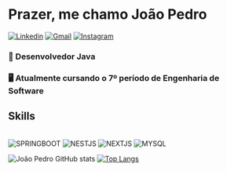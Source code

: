 # Prazer, me chamo João Pedro

[![Linkedin](https://img.shields.io/badge/LinkedIn-0077B5?style=for-the-badge&logo=linkedin&logoColor=white)](https://www.linkedin.com/in/joão-pedro-nascimento-2753341a1/)
[![Gmail](https://img.shields.io/badge/Gmail-D14836?style=for-the-badge&logo=gmail&logoColor=white)](joaopedronascimento.contato@gmail.com)
[![Instagram](https://img.shields.io/badge/Instagram-E4405F?style=for-the-badge&logo=instagram&logoColor=white)](https://www.instagram.com/jotape9411/)

### 💼 Desenvolvedor Java 
### 🖥️ Atualmente cursando o 7º período de Engenharia de Software

## Skills

<div style="display: inline-block;"><br />
    <img alight="center" alt="SPRINGBOOT" src="https://img.shields.io/badge/Spring%20Boot-6DB33F?logo=springboot&logoColor=fff">
    <img alight="center" alt="NESTJS" src="https://img.shields.io/badge/Nest.js-%23E0234E.svg?logo=nestjs&logoColor=white">
    <img alight="center" alt="NEXTJS" src="https://img.shields.io/badge/Next.js-black?logo=next.js&logoColor=white">
    <img alight="center" alt="MYSQL" src="https://img.shields.io/badge/MySQL-4479A1?logo=mysql&logoColor=fff">
</div>

<br />

![João Pedro GitHub stats](https://github-readme-stats.vercel.app/api?username=DeveloperJotape&show_icons=true&theme=tokyonight)
[![Top Langs](https://github-readme-stats.vercel.app/api/top-langs/?username=DeveloperJotape&layout=compact)](https://github.com/DeveloperJotape/github-readme-stats)

